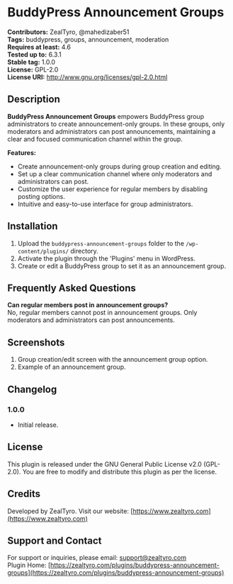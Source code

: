 # BuddyPress Announcement Groups

**Contributors:** ZealTyro, @mahedizaber51  
**Tags:** buddypress, groups, announcement, moderation  
**Requires at least:** 4.6  
**Tested up to:** 6.3.1  
**Stable tag:** 1.0.0  
**License:** GPL-2.0  
**License URI:** http://www.gnu.org/licenses/gpl-2.0.html

## Description

**BuddyPress Announcement Groups** empowers BuddyPress group administrators to create announcement-only groups. In these groups, only moderators and administrators can post announcements, maintaining a clear and focused communication channel within the group.

**Features:**

- Create announcement-only groups during group creation and editing.
- Set up a clear communication channel where only moderators and administrators can post.
- Customize the user experience for regular members by disabling posting options.
- Intuitive and easy-to-use interface for group administrators.

## Installation

1. Upload the `buddypress-announcement-groups` folder to the `/wp-content/plugins/` directory.
2. Activate the plugin through the 'Plugins' menu in WordPress.
3. Create or edit a BuddyPress group to set it as an announcement group.

## Frequently Asked Questions

**Can regular members post in announcement groups?**  
No, regular members cannot post in announcement groups. Only moderators and administrators can post announcements.

## Screenshots

1. Group creation/edit screen with the announcement group option.
2. Example of an announcement group.

## Changelog

### 1.0.0

- Initial release.

## License

This plugin is released under the GNU General Public License v2.0 (GPL-2.0). You are free to modify and distribute this plugin as per the license.

## Credits

Developed by ZealTyro. Visit our website: [https://www.zealtyro.com](https://www.zealtyro.com)

## Support and Contact

For support or inquiries, please email: [support@zealtyro.com](mailto:support@zealtyro.com)  
Plugin Home: [https://zealtyro.com/plugins/buddypress-announcement-groups](https://zealtyro.com/plugins/buddypress-announcement-groups)

